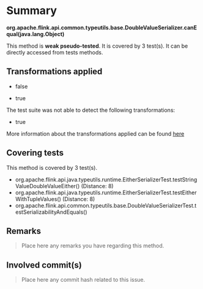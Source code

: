 # Summary
**org.apache.flink.api.common.typeutils.base.DoubleValueSerializer.canEqual(java.lang.Object)**

This method is **weak pseudo-tested**.
It is covered by 3 test(s). It can be directly accessed from tests methods.


## Transformations applied

- false

- true


The test suite was not able to detect the following transformations:
 * true 


More information about the transformations applied can be found [here](https://github.com/STAMP-project/pitest-descartes)

## Covering tests
This method is covered by 3 test(s).
* org.apache.flink.api.java.typeutils.runtime.EitherSerializerTest.testStringValueDoubleValueEither() (Distance: 8)
* org.apache.flink.api.java.typeutils.runtime.EitherSerializerTest.testEitherWithTupleValues() (Distance: 8)
* org.apache.flink.api.common.typeutils.base.DoubleValueSerializerTest.testSerializabilityAndEquals()


## Remarks
> Place here any remarks you have regarding this method.

## Involved commit(s)

> Place here any commit hash related to this issue.
